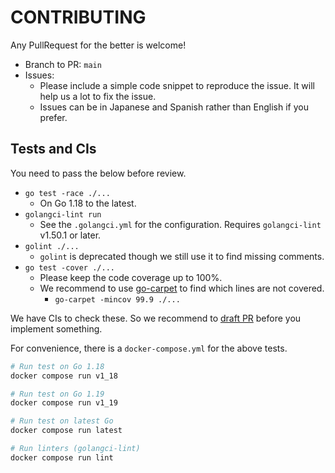 # CONTRIBUTING

Any PullRequest for the better is welcome!

- Branch to PR: `main`
- Issues:
  - Please include a simple code snippet to reproduce the issue. It will help us a lot to fix the issue.
  - Issues can be in Japanese and Spanish rather than English if you prefer.

## Tests and CIs

You need to pass the below before review.

- `go test -race ./...`
  - On Go 1.18 to the latest.
- `golangci-lint run`
  - See the `.golangci.yml` for the configuration. Requires `golangci-lint` v1.50.1 or later.
- `golint ./...`
  - `golint` is deprecated though we still use it to find missing comments.
- `go test -cover ./...`
  - Please keep the code coverage up to 100%.
  - We recommend to use [go-carpet](https://github.com/msoap/go-carpet) to find which lines are not covered.
    - `go-carpet -mincov 99.9 ./...`

We have CIs to check these. So we recommend to [draft PR](https://github.blog/2019-02-14-introducing-draft-pull-requests/) before you implement something.

For convenience, there is a `docker-compose.yml` for the above tests.

```bash
# Run test on Go 1.18
docker compose run v1_18

# Run test on Go 1.19
docker compose run v1_19

# Run test on latest Go
docker compose run latest

# Run linters (golangci-lint)
docker compose run lint
```
